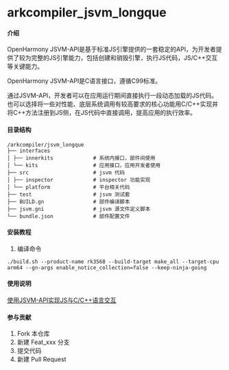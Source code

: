 # arkcompiler_jsvm_longque

#### 介绍
OpenHarmony JSVM-API是基于标准JS引擎提供的一套稳定的API，为开发者提供了较为完整的JS引擎能力，包括创建和销毁引擎，执行JS代码，JS/C++交互等关键能力。

OpenHarmony JSVM-API是C语言接口，遵循C99标准。

通过JSVM-API，开发者可以在应用运行期间直接执行一段动态加载的JS代码。也可以选择将一些对性能、底层系统调用有较高要求的核心功能用C/C++实现并将C++方法注册到JS侧，在JS代码中直接调用，提高应用的执行效率。

#### 目录结构
```
/arkcompiler/jsvm_longque
├── interfaces
│ ├── innerkits             # 系统内接口，部件间使用
│ └── kits                  # 应用接口，应用开发者使用
├── src                     # jsvm 代码
│ ├── inspector             # inspector 功能实现
│ └── platform              # 平台相关代码
├── test                    # jsvm 测试套
├── BUILD.gn                # 部件编译脚本
├── jsvm.gni                # jsvm 源文件定义脚本
└── bundle.json             # 部件配置文件
```

#### 安装教程

1. 编译命令

```
./build.sh --product-name rk3568 --build-target make_all --target-cpu arm64 --gn-args enable_notice_collection=false --keep-ninja-going
```

#### 使用说明

[使用JSVM-API实现JS与C/C++语言交互](https://gitee.com/openharmony/docs/tree/master/zh-cn/application-dev/napi/Readme-CN.md)

#### 参与贡献

1.  Fork 本仓库
2.  新建 Feat_xxx 分支
3.  提交代码
4.  新建 Pull Request

